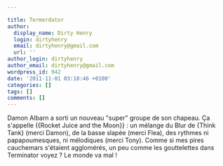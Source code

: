 ```yaml
---

title: Termerdator
author:
  display_name: Dirty Henry
  login: dirtyhenry
  email: dirtyhenry@gmail.com
  url: ''
author_login: dirtyhenry
author_email: dirtyhenry@gmail.com
wordpress_id: 942
date: '2011-11-01 03:18:46 +0100'
categories: []
tags: []
comments: []
---
```

Damon Albarn a sorti un nouveau "super" groupe de son chapeau. Ça s'appelle  {{Rocket Juice and the Moon}} : un mélange du Blur de {Think Tank} (merci Damon), de la basse slapée (merci Flea), des rythmes ni papapoumesques, ni mélodiques (merci Tony). Comme si mes pires cauchemars s'étaient agglomérés, un peu comme les gouttelettes dans Terminator voyez ? Le monde va mal !
